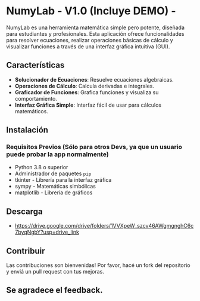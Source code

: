 # NumyLab - V1.0 (Incluye DEMO) -

NumyLab es una herramienta matemática simple pero potente, diseñada para estudiantes y profesionales. Esta aplicación ofrece funcionalidades para resolver ecuaciones, realizar operaciones básicas de cálculo y visualizar funciones a través de una interfaz gráfica intuitiva (GUI).


## Características

- **Solucionador de Ecuaciones**: Resuelve ecuaciones algebraicas.
- **Operaciones de Cálculo**: Calcula derivadas e integrales.
- **Graficador de Funciones**: Grafica funciones y visualiza su comportamiento.
- **Interfaz Gráfica Simple**: Interfaz fácil de usar para cálculos matemáticos.

## Instalación

### Requisitos Previos (Sólo para otros Devs, ya que un usuario puede probar la app normalmente)
- Python 3.8 o superior
- Administrador de paquetes `pip`
- tkinter - Librería para la interfaz gráfica
- sympy - Matemáticas simbólicas
- matplotlib - Librería de gráficos

## Descarga

-  https://drive.google.com/drive/folders/1VVXpeW_szcv46AWgmgnghC6c7byqNgbY?usp=drive_link

## Contribuir
Las contribuciones son bienvenidas! Por favor, hacé un fork del repositorio y enviá un pull request con tus mejoras.

## Se agradece el feedback.
